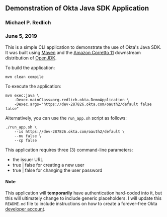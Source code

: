 ## Demonstration of Okta Java SDK Application

### Michael P. Redlich
### June 5, 2019

This is a simple CLI application to demonstrate the use of Okta's Java SDK.
It was built using [Maven](http://maven.apache.org/) and the [Amazon Corretto 11](https://docs.aws.amazon.com/corretto/latest/corretto-11-ug/downloads-list.html) downstream distribution of [OpenJDK](https://openjdk.java.net/).

To build the application:

```
mvn clean compile
```

To execute the application:

```
mvn exec:java \
    -Dexec.mainClass=org.redlich.okta.DemoApplication \
    -Dexec.args="https://dev-287826.okta.com/oauth2/default false false"
```

Alternatively, you can use the `run_app.sh` script as follows:

```
./run_app.sh \
    --is https://dev-287826.okta.com/oauth2/default \
    --nu false \
    --cp false
```

This application requires three (3) command-line parameters:

* the issuer URL 
* true | false for creating a new user
* true | false for changing the user password  

#### Note
This application will **temporarily** have authentication hard-coded into it, but this will ultimately change to include generic placeholders.
I will update this `README.md` file to include instructions on how to create a forever-free Okta [developer account](https://developer.okta.com/).
